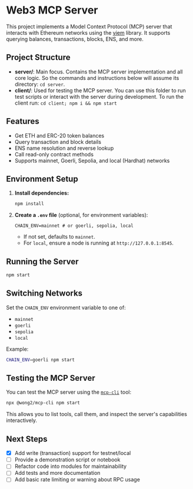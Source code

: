 # Web3 MCP Server

This project implements a Model Context Protocol (MCP) server that interacts with Ethereum networks using the [viem](https://viem.sh/) library. It supports querying balances, transactions, blocks, ENS, and more.

## Project Structure
- **server/**: Main focus. Contains the MCP server implementation and all core logic. So the commands and instructions below will assume its directory: `cd server`.
- **client/**: Used for testing the MCP server. You can use this folder to run test scripts or interact with the server during development. To run the client run: `cd client; npm i && npm start`

## Features
- Get ETH and ERC-20 token balances
- Query transaction and block details
- ENS name resolution and reverse lookup
- Call read-only contract methods
- Supports mainnet, Goerli, Sepolia, and local (Hardhat) networks

## Environment Setup

1. **Install dependencies:**
   ```bash
   npm install
   ```
2. **Create a `.env` file** (optional, for environment variables):
   ```env
   CHAIN_ENV=mainnet # or goerli, sepolia, local
   ```
   - If not set, defaults to `mainnet`.
   - For `local`, ensure a node is running at `http://127.0.0.1:8545`.

## Running the Server

```bash
npm start
```

## Switching Networks
Set the `CHAIN_ENV` environment variable to one of:
- `mainnet`
- `goerli`
- `sepolia`
- `local`

Example:
```bash
CHAIN_ENV=goerli npm start
```

## Testing the MCP Server
You can test the MCP server using the [`mcp-cli`](https://github.com/wong2/mcp-cli) tool:

```bash
npx @wong2/mcp-cli npm start
```

This allows you to list tools, call them, and inspect the server's capabilities interactively.

## Next Steps
- [x] Add write (transaction) support for testnet/local
- [ ] Provide a demonstration script or notebook
- [ ] Refactor code into modules for maintainability
- [ ] Add tests and more documentation
- [ ] Add basic rate limiting or warning about RPC usage